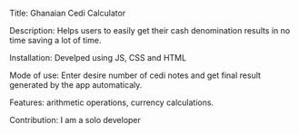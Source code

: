 Title: Ghanaian Cedi Calculator

Description: Helps users to easily get their cash denomination results in no time saving a lot of time.

Installation: Develped using JS, CSS and HTML

Mode of use: Enter desire number of cedi notes and get final result generated by the app automaticaly.

Features: arithmetic operations, currency calculations.

Contribution: I am a solo developer
